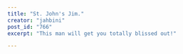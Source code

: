 ```yaml
---
title: "St. John's Jim."
creator: "jahbini"
post_id: "766"
excerpt: "This man will get you totally blissed out!"

---
```


